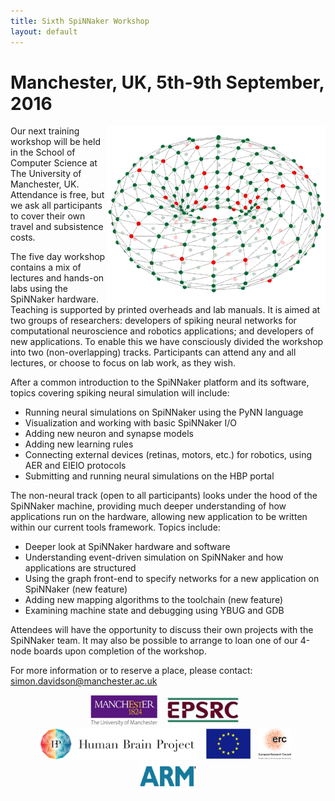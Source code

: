 ```yaml
---
title: Sixth SpiNNaker Workshop
layout: default
---
```

# Manchester, UK, 5th-9th September, 2016

<img style="float: right;" src="Rotating_Doughnut_S2.gif">

Our next training workshop will be held in the School of Computer Science at The University of Manchester, UK. Attendance is free, but we ask all participants to cover their own travel and subsistence costs.

The five day workshop contains a mix of lectures and hands-on labs using the SpiNNaker hardware. Teaching is supported by printed overheads and lab manuals. 
It is aimed at two groups of researchers: developers of spiking neural networks for computational neuroscience and robotics applications; and developers of new applications. To enable this we have consciously divided the workshop into two (non-overlapping) tracks. Participants can attend any and all lectures, or choose to focus on lab work, as they wish.

After a common introduction to the SpiNNaker platform and its software, topics covering spiking neural simulation will include:

 - Running neural simulations on SpiNNaker using the PyNN language
 - Visualization and working with basic SpiNNaker I/O
 - Adding new neuron and synapse models
 - Adding new learning rules
 - Connecting external devices (retinas, motors, etc.) for robotics, using AER and EIEIO protocols
 - Submitting and running neural simulations on the HBP portal
 
The non-neural track (open to all participants) looks under the hood of the SpiNNaker machine, providing much deeper understanding of how applications run on the hardware, allowing new application to be written within our current tools framework. Topics include:

 - Deeper look at SpiNNaker hardware and software
 - Understanding event-driven simulation on SpiNNaker and how applications are structured
 - Using the graph front-end to specify networks for a new application on SpiNNaker (new feature)
 - Adding new mapping algorithms to the toolchain (new feature)
 - Examining machine state and debugging using YBUG and GDB

Attendees will have the opportunity to discuss their own projects with the SpiNNaker team. It may also be possible to arrange to loan one of our 4-node boards upon completion of the workshop.

For more information or to reserve a place, please contact: 
[simon.davidson@manchester.ac.uk](mailto:simon.davidson@manchester.ac.uk)

<center>
<img src="UoM.png" height="50">&nbsp;&nbsp;
<img src="EPSRClogo.jpg" height="50">&nbsp;&nbsp;
<img src="HBP_logo.png" height="50">&nbsp;&nbsp;
<img src="EU_flag_yellow_low.jpg" height="50">&nbsp;&nbsp;
<img src="LOGO-ERC.jpg" height="50">&nbsp;&nbsp;
<img src="ARM.png" height="50">
</center>
